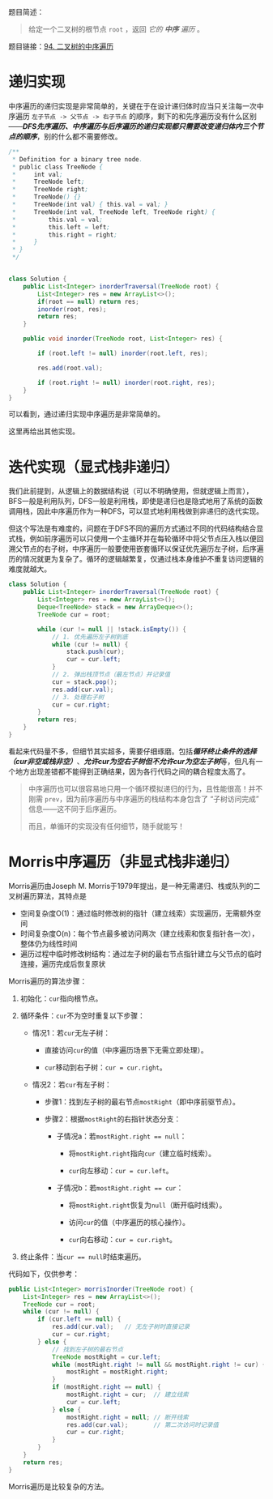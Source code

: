 题目简述：

> 给定一个二叉树的根节点 `root` ，返回 *它的 **中序** 遍历* 。

题目链接：[94. 二叉树的中序遍历](https://leetcode.cn/problems/binary-tree-inorder-traversal/)

# 递归实现

中序遍历的递归实现是非常简单的，关键在于在设计递归体时应当只关注每一次中序遍历 `左子节点 -> 父节点 -> 右子节点` 的顺序，剩下的和先序遍历没有什么区别——***DFS先序遍历、中序遍历与后序遍历的递归实现都只需要改变递归体内三个节点的顺序***，别的什么都不需要修改。

```java
/**
 * Definition for a binary tree node.
 * public class TreeNode {
 *     int val;
 *     TreeNode left;
 *     TreeNode right;
 *     TreeNode() {}
 *     TreeNode(int val) { this.val = val; }
 *     TreeNode(int val, TreeNode left, TreeNode right) {
 *         this.val = val;
 *         this.left = left;
 *         this.right = right;
 *     }
 * }
 */


class Solution {
    public List<Integer> inorderTraversal(TreeNode root) {
        List<Integer> res = new ArrayList<>();
        if(root == null) return res;
        inorder(root, res);
        return res;
    }

    public void inorder(TreeNode root, List<Integer> res) {

        if (root.left != null) inorder(root.left, res);

        res.add(root.val);

        if (root.right != null) inorder(root.right, res);
    }
}
```

可以看到，通过递归实现中序遍历是非常简单的。

这里再给出其他实现。

# 迭代实现（显式栈非递归）

我们此前提到，从逻辑上的数据结构说（可以不明确使用，但就逻辑上而言），BFS一般是利用队列，DFS一般是利用栈，即使是递归也是隐式地用了系统的函数调用栈，因此中序遍历作为一种DFS，可以显式地利用栈做到非递归的迭代实现。

但这个写法是有难度的，问题在于DFS不同的遍历方式通过不同的代码结构结合显式栈，例如前序遍历可以只使用一个主循环并在每轮循环中将父节点压入栈以便回溯父节点的右子树，中序遍历一般要使用嵌套循环以保证优先遍历左子树，后序遍历的情况就更为复杂了。循环的逻辑越繁复，仅通过栈本身维护不重复访问逻辑的难度就越大。

```java
class Solution {
    public List<Integer> inorderTraversal(TreeNode root) {
        List<Integer> res = new ArrayList<>();
        Deque<TreeNode> stack = new ArrayDeque<>();
        TreeNode cur = root;

        while (cur != null || !stack.isEmpty()) {
            // 1. 优先遍历左子树到底
            while (cur != null) {
                stack.push(cur);
                cur = cur.left;
            }
            // 2. 弹出栈顶节点（最左节点）并记录值
            cur = stack.pop();
            res.add(cur.val);
            // 3. 处理右子树
            cur = cur.right;
        }
        return res;
    }
}
```

看起来代码量不多，但细节其实超多，需要仔细琢磨。包括***循环终止条件的选择（cur非空或栈非空）***、***允许cur为空右子树但不允许cur为空左子树***等，但凡有一个地方出现差错都不能得到正确结果，因为各行代码之间的耦合程度太高了。

> 中序遍历也可以很容易地只用一个循环模拟递归的行为，且性能很高！并不刚需 `prev`，因为前序遍历与中序遍历的栈结构本身包含了 “子树访问完成” 信息——这不同于后序遍历。
>
> 而且，单循环的实现没有任何细节，随手就能写！

# Morris中序遍历（非显式栈非递归）

Morris遍历由Joseph M. Morris于1979年提出，是一种无需递归、栈或队列的二叉树遍历算法，其特点是

- 空间复杂度O(1)：通过临时修改树的指针（建立线索）实现遍历，无需额外空间
- 时间复杂度O(n)：每个节点最多被访问两次（建立线索和恢复指针各一次），整体仍为线性时间
- 遍历过程中临时修改树结构：通过左子树的最右节点指针建立与父节点的临时连接，遍历完成后恢复原状

Morris遍历的算法步骤：

1. 初始化：`cur`指向根节点。
2. 循环条件：`cur`不为空时重复以下步骤：

   - 情况1：若`cur`无左子树：

     - 直接访问`cur`的值（中序遍历场景下无需立即处理）。

     - `cur`移动到右子树：`cur = cur.right`。

   - 情况2：若`cur`有左子树：

     - 步骤1：找到左子树的最右节点`mostRight`（即中序前驱节点）。

     - 步骤2：根据`mostRight`的右指针状态分支：

       - 子情况a：若`mostRight.right == null`：

         - 将`mostRight.right`指向`cur`（建立临时线索）。

         - `cur`向左移动：`cur = cur.left`。

       - 子情况b：若`mostRight.right == cur`：

         - 将`mostRight.right`恢复为`null`（断开临时线索）。

         - 访问`cur`的值（中序遍历的核心操作）。

         - `cur`向右移动：`cur = cur.right`。
   
3. 终止条件：当`cur == null`时结束遍历。

代码如下，仅供参考：

```java
public List<Integer> morrisInorder(TreeNode root) {
    List<Integer> res = new ArrayList<>();
    TreeNode cur = root;
    while (cur != null) {
        if (cur.left == null) {
            res.add(cur.val);   // 无左子树时直接记录
            cur = cur.right;
        } else {
            // 找到左子树的最右节点
            TreeNode mostRight = cur.left;
            while (mostRight.right != null && mostRight.right != cur) {
                mostRight = mostRight.right;
            }
            if (mostRight.right == null) {
                mostRight.right = cur;  // 建立线索
                cur = cur.left;
            } else {
                mostRight.right = null; // 断开线索
                res.add(cur.val);       // 第二次访问时记录值
                cur = cur.right;
            }
        }
    }
    return res;
}
```

Morris遍历是比较复杂的方法。
